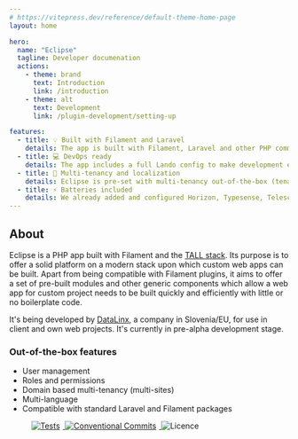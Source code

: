 ```yaml
---
# https://vitepress.dev/reference/default-theme-home-page
layout: home

hero:
  name: "Eclipse"
  tagline: Developer documenation
  actions:
    - theme: brand
      text: Introduction
      link: /introduction
    - theme: alt
      text: Development
      link: /plugin-development/setting-up

features:
  - title: 💡 Built with Filament and Laravel
    details: The app is built with Filament, Laravel and other PHP community favourite frameworks and tools.
  - title: 💻 DevOps ready
    details: The app includes a full Lando config to make development easier with Docker, zsh, supervisor, cron... Start it up and get coding!
  - title: 🏢 Multi-tenancy and localization
    details: Eclipse is pre-set with multi-tenancy out-of-the-box (tenant = site). Therefore, by default, it's a multi-site multi-language system.
  - title: ⚡ Batteries included
    details: We already added and configured Horizon, Typesense, Telescope, roles and permissions and other popular packages.
---
```



## About
Eclipse is a PHP app built with Filament and the [TALL stack](https://tallstack.dev/). Its purpose is to offer a solid platform on a modern stack upon which custom web apps can be built. Apart from being compatible with Filament plugins, it aims to offer a set of pre-built modules and other generic components which allow a web app for custom project needs to be built quickly and efficiently with little or no boilerplate code.

It's being developed by [DataLinx](https://www.datalinx.si/), a company in Slovenia/EU, for use in client and own web projects. It's currently in pre-alpha development stage.

### Out-of-the-box features
* User management
* Roles and permissions
* Domain based multi-tenancy (multi-sites)
* Multi-language
* Compatible with standard Laravel and Filament packages

<figure>
    <a href="https://github.com/DataLinx/eclipsephp-app/actions/workflows/test-runner.yml">
        <img src="https://github.com/DataLinx/eclipsephp-app/actions/workflows/test-runner.yml/badge.svg" alt="Tests" style="display: inline; margin-right: 5px;">
    </a>
    <a href="https://conventionalcommits.org">
        <img src="https://img.shields.io/badge/Conventional%20Commits-1.0.0-%23FE5196?logo=conventionalcommits&logoColor=white" alt="Conventional Commits" style="display: inline; margin-right: 5px">
    </a>
    <img src="https://img.shields.io/github/license/DataLinx/eclipsephp-app" alt="Licence" style="display: inline;">
</figure>
